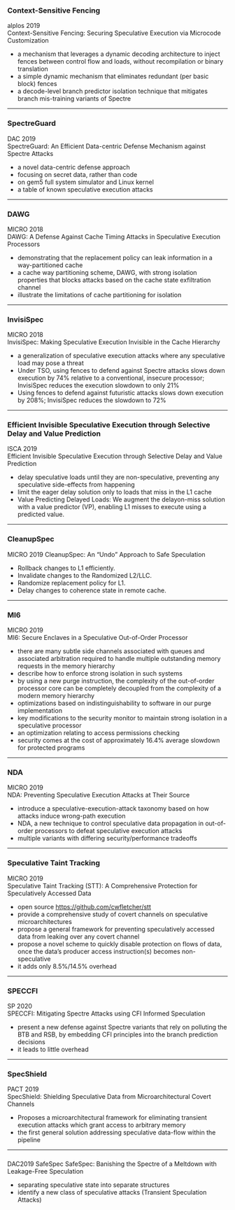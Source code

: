### Context-Sensitive Fencing
alplos 2019  
Context-Sensitive Fencing: Securing Speculative
Execution via Microcode Customization
* a mechanism that leverages a dynamic decoding architecture to inject fences between control flow and loads, without
recompilation or binary translation
* a simple dynamic mechanism that eliminates redundant (per basic block) fences
* a decode-level branch predictor isolation technique that mitigates branch mis-training
variants of Spectre
***

### SpectreGuard
DAC 2019  
SpectreGuard: An Efficient Data-centric Defense Mechanism against Spectre Attacks
* a novel data-centric defense approach
* focusing on secret data, rather than code
* on gem5 full system simulator and Linux kernel
* a table of known speculative execution attacks
***

### DAWG
MICRO 2018  
DAWG: A Defense Against Cache Timing Attacks in Speculative Execution Processors
* demonstrating that the replacement policy can leak information in a way-partitioned cache
* a cache way partitioning scheme, DAWG, with strong isolation properties that blocks attacks based on the cache state exfiltration channel
* illustrate the limitations of cache partitioning for isolation
***

### InvisiSpec
MICRO 2018  
InvisiSpec: Making Speculative Execution Invisible in the Cache Hierarchy
* a generalization of speculative execution attacks where any speculative load may pose a threat
* Under TSO, using fences to defend against Spectre attacks slows down execution by 74% relative to a conventional, insecure processor; InvisiSpec reduces the execution slowdown to only 21%
* Using fences to defend against futuristic attacks slows down execution by 208%; InvisiSpec reduces the slowdown to 72%
***

### Efficient Invisible Speculative Execution through Selective Delay and Value Prediction
ISCA 2019  
Efficient Invisible Speculative Execution through Selective Delay and Value Prediction
* delay speculative loads until they are non-speculative, preventing any speculative side-effects from happening
* limit the eager delay solution only to loads that miss in the L1 cache
* Value Predicting Delayed Loads: We augment the delayon-miss solution with a value predictor (VP), enabling L1 misses to execute using a predicted value.
***

### CleanupSpec
MICRO 2019
CleanupSpec: An “Undo” Approach to Safe Speculation
* Rollback changes to L1 efficiently.
* Invalidate changes to the Randomized L2/LLC.
* Randomize replacement policy for L1.
* Delay changes to coherence state in remote cache.
***

### MI6
MICRO 2019  
MI6: Secure Enclaves in a Speculative Out-of-Order Processor
* there are many subtle side channels associated
with queues and associated arbitration required to handle
multiple outstanding memory requests in the memory hierarchy
* describe how to enforce strong isolation in such systems
* by using a new purge instruction, the complexity of the out-of-order processor core can be completely decoupled from the complexity of a modern memory hierarchy
* optimizations based on indistinguishability to software in our purge implementation
* key modifications to the security monitor to maintain strong isolation in a speculative processor
* an optimization relating to access permissions checking
* security comes at the cost of approximately 16.4% average slowdown for protected programs
***

### NDA
MICRO 2019  
NDA: Preventing Speculative Execution Attacks at Their Source
* introduce a speculative-execution-attack taxonomy based on how attacks induce wrong-path execution
* NDA, a new technique to control speculative data propagation in out-of-order processors to defeat speculative execution attacks
* multiple variants with differing security/performance tradeoffs
***

### Speculative Taint Tracking
MICRO 2019  
Speculative Taint Tracking (STT): A Comprehensive Protection
for Speculatively Accessed Data
* open source https://github.com/cwfletcher/stt
* provide a comprehensive study of covert channels on
speculative microarchitectures
* propose a general framework for preventing speculatively accessed data from leaking over any covert channel
* propose a novel scheme to quickly disable protection on
flows of data, once the data’s producer access instruction(s)
becomes non-speculative
* it adds only 8.5%/14.5% overhead
***

### SPECCFI
SP 2020  
SPECCFI: Mitigating Spectre Attacks using CFI Informed Speculation
* present a new defense against Spectre variants that rely on polluting the BTB and RSB, by embedding CFI principles into the branch prediction decisions
* it leads to little overhead
***

### SpecShield
PACT 2019  
SpecShield: Shielding Speculative Data from Microarchitectural Covert Channels
* Proposes a microarchitectural framework for eliminating transient execution attacks which grant access to arbitrary memory
* the first general solution addressing speculative data-flow within the pipeline
***

### 
DAC2019 SafeSpec
SafeSpec: Banishing the Spectre of a Meltdown with Leakage-Free Speculation
* separating speculative state into separate structures
* identify a new class of speculative attacks (Transient Speculation Attacks)

<!-- ### Foreshadow
USENIX‘18  
Foreshadow: Extracting the Keys to the Intel SGX Kingdom with Transient Out-of-Order Execution
***

### SgxPectre Attacks
arXiv’18  
SgxPectre Attacks: Stealing Intel Secrets from SGX Enclaves via Speculative Execution
***

### A Systematic Evaluation of Transient Execution Attacks and Defenses
USENIX‘19  
A Systematic Evaluation of Transient Execution Attacks and Defenses
* We systematize Spectre- and Meltdown-type attacks, advancing attack surface understanding, highlighting misclassifications, and revealing new attacks. 
* We provide a clear distinction between Meltdown/Spectre, required for designing effective countermeasures. 
* We provide a classification of gadgets and discuss their prevalence in real-world software.
* We categorize defenses and show that most, including deployed ones, cannot fully mitigate all attack variants.
* We describe new branch mistraining strategies, highlighting the difficulty of eradicating Spectre-type attacks
***

### NetSpectre
ESORICS 2019  
NetSpectre: Read Arbitrary Memory over Network
* the first fully remote Spectre attack
* We present the first access-driven remote cache attack (Evict+Reload) and the first remote Spectre attack.
* We demonstrate the first Spectre attack which does not use the cache but a new and fast AVX-based covert channel.
* We use simpler Spectre gadgets in remote ASLR breaks.
***

### BranchScope
ASPLOS'18  
BranchScope: A New Side-Channel Attack on Directional Branch Predictor
* the first fine-grained attack on the directional branch predictor
* BranchScope is not affected by defenses against BTB-based attacks.
* BranchScope works reliably and efficiently from user space across three generations of Intel processors in the presence of system noise.
* Providing branch prediction units that are secure to side channel attacks. -->